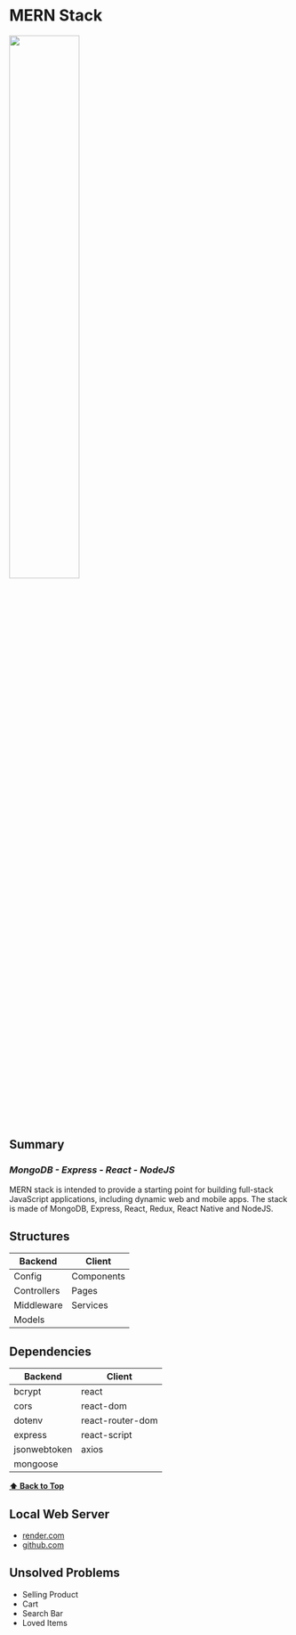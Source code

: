 # **MERN Stack**
<img src="https://www.cmarix.com/blog/wp-content/uploads/2019/09/Mern.jpg" width="50%">


## Summary
### _MongoDB - Express - React - NodeJS_
MERN stack is intended to provide a starting point for building full-stack JavaScript applications, including dynamic web and mobile apps. The stack is made of MongoDB, Express, React, Redux, React Native and NodeJS.


## Structures

|     Backend   |   Client   |
|---------------|------------|
| Config        | Components |
| Controllers   | Pages      |
| Middleware    | Services   |
| Models        |            |


## Dependencies

|     Backend  |      Client      |
|--------------|------------------|
| bcrypt       | react            |
| cors         | react-dom        |
| dotenv       | react-router-dom |
| express      | react-script     |
| jsonwebtoken | axios            |
| mongoose     |                  |

**[⬆ Back to Top](#MERN-Stack)**

## Local Web Server
* [ render.com](https://pro3-frontend.onrender.com)
* [ github.com](https://github.com/laviniaruiz/PRO3.git)

## Unsolved Problems
- Selling Product
- Cart
- Search Bar
- Loved Items
